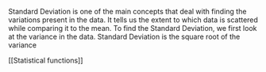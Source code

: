 Standard Deviation is one of the main concepts that deal with finding the variations present in the data. It tells us the extent to which data is scattered while comparing it to the mean. To find the Standard Deviation, we first look at the variance in the data.
Standard Deviation is the square root of the variance

[[Statistical functions]]